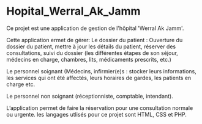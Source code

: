 # Hopital_Werral_Ak_Jamm
Ce projet est une application de gestion de l'hôpital 'Werral Ak Jamm'.

Cette application ermet de gérer: 
Le dossier du patient : Ouverture du dossier du patient, mettre à jour les détails du
patient, réserver des consultations, suivi du dossier (les différentes étapes de son
séjour, médecins en charge, chambres, lits, médicaments prescrits, etc.)

Le personnel soignant (Médecins, infirmier(e)s : stocker leurs informations, les
services qui ont été affectés, leurs horaires de gardes, les patients en charge etc.

Le personnel non soignant (réceptionniste, comptable, intendant).

L’application permet de faire la réservation pour une consultation normale ou
urgente.
les langages utlisés pour ce projet sont HTML, CSS et PHP.
